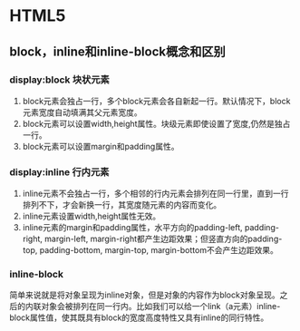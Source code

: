 # HTML5


## block，inline和inline-block概念和区别

### display:block 块状元素

1. block元素会独占一行，多个block元素会各自新起一行。默认情况下，block元素宽度自动填满其父元素宽度。
2. block元素可以设置width,height属性。块级元素即使设置了宽度,仍然是独占一行。
3. block元素可以设置margin和padding属性。


### display:inline 行内元素

1. inline元素不会独占一行，多个相邻的行内元素会排列在同一行里，直到一行排列不下，才会新换一行，其宽度随元素的内容而变化。
2. inline元素设置width,height属性无效。
3. inline元素的margin和padding属性，水平方向的padding-left, padding-right, margin-left, margin-right都产生边距效果；但竖直方向的padding-top, padding-bottom, margin-top, margin-bottom不会产生边距效果。

### inline-block

简单来说就是将对象呈现为inline对象，但是对象的内容作为block对象呈现。之后的内联对象会被排列在同一行内。比如我们可以给一个link（a元素）inline-block属性值，使其既具有block的宽度高度特性又具有inline的同行特性。